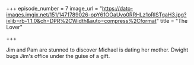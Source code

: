 +++
episode_number = 7
image_url = "https://dato-images.imgix.net/151/1471789026-opY61OOaUvo0RRHLz1oRlSTgaH3.jpg?ixlib=rb-1.1.0&ch=DPR%2CWidth&auto=compress%2Cformat"
title = "The Lover"

+++

Jim and Pam are stunned to discover Michael is dating her mother. Dwight bugs Jim's office under the guise of a gift.